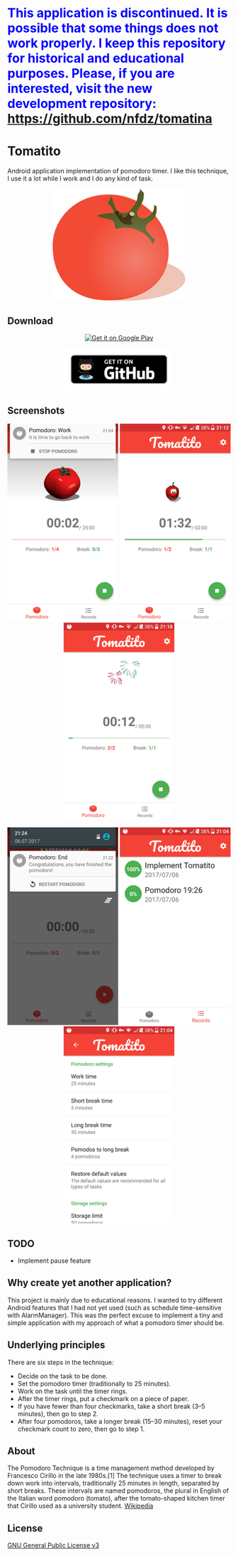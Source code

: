 # <span style="color:blue">This application is discontinued. It is possible that some things does not work properly. I keep this repository for historical and educational purposes. Please, if you are interested, visit the new development repository: https://github.com/nfdz/tomatina</span>

# Tomatito

Android application implementation of pomodoro timer. I like this technique, I use it a lot while I work and I do any kind of task.

<p align="center">
  <img src="dev/logo_icon.png?raw=true" alt="Tomatito"/>
</p>

## Download

<p align="center"><a href="https://play.google.com/store/apps/details?id=io.github.nfdz.tomatito">
  <img width="250" src="https://play.google.com/intl/en_us/badges/images/generic/en_badge_web_generic.png?raw=true" alt="Get it on Google Play"/>
</a></p>

<p align="center"><a href="https://github.com/nfdz/tomatito/releases">
  <img width="250" src="dev/githubBadge.png?raw=true" alt="Get it on Github"/>
</a></p>

## Screenshots

<p align="center">
  <img src="screenshots/pomodoro_working.png?raw=true" width="250" alt="Pomodoro working"/>
  <img src="screenshots/pomodoro_short_break.png?raw=true" width="250" alt="Pomodoro short break"/>
  <img src="screenshots/pomodoro_long_break.png?raw=true" width="250" alt="Pomodoro long break"/>
</p>
<p align="center">
  <img src="screenshots/pomodoro_end.png?raw=true" width="250" alt="Pomodoro End"/>
  <img src="screenshots/records.png?raw=true" width="250" alt="Records"/>
  <img src="screenshots/settings.png?raw=true" width="250" alt="Settings"/>
</p>

## TODO
* Implement pause feature

## Why create yet another application?

This project is mainly due to educational reasons. I wanted to try different Android features that I had not yet used (such as schedule time-sensitive with AlarmManager). This was the perfect excuse to implement a tiny and simple application with my approach of what a pomodoro timer should be.

## Underlying principles

There are six steps in the technique:
* Decide on the task to be done.
* Set the pomodoro timer (traditionally to 25 minutes).
* Work on the task until the timer rings.
* After the timer rings, put a checkmark on a piece of paper.
* If you have fewer than four checkmarks, take a short break (3–5 minutes), then go to step 2.
* After four pomodoros, take a longer break (15–30 minutes), reset your checkmark count to zero, then go to step 1.

## About

The Pomodoro Technique is a time management method developed by Francesco Cirillo in the late 1980s.[1] The technique uses a timer to break down work into intervals, traditionally 25 minutes in length, separated by short breaks. These intervals are named pomodoros, the plural in English of the Italian word pomodoro (tomato), after the tomato-shaped kitchen timer that Cirillo used as a university student. [Wikipedia](https://en.wikipedia.org/wiki/Pomodoro_Technique "Wikipedia")

## License

[GNU General Public License v3](https://www.gnu.org/licenses/gpl-3.0.en.html "GNU General Public License v3")
